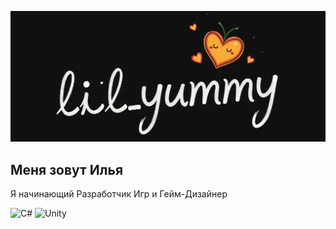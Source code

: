 ![Header](https://github.com/lilYummy228/lilYummy228/blob/main/Assets/Title.jpg)

## Меня зовут Илья
Я начинающий Разработчик Игр и Гейм-Дизайнер

<img src="https://cdn.jsdelivr.net/gh/devicons/devicon/icons/csharp/csharp-original.svg" width="50" alt="C#">

<img src="https://cdn.jsdelivr.net/gh/devicons/devicon/icons/unity/unity-original.svg" width="50" alt="Unity">